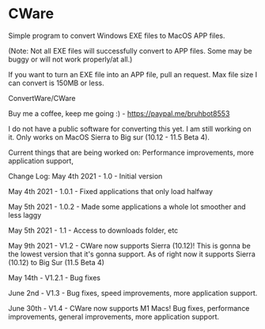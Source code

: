 # CWare
Simple program to convert Windows EXE files to MacOS APP files.

(Note: Not all EXE files will successfully convert to APP files. Some may be buggy or will not work properly/at all.)

If you want to turn an EXE file into an APP file, pull an request. Max file size I can convert is 150MB or less.

ConvertWare/CWare 

Buy me a coffee, keep me going :) - https://paypal.me/bruhbot8553

I do not have a public software for converting this yet. I am still working on it. Only works on MacOS Sierra to Big sur (10.12 - 11.5 Beta 4).

Current things that are being worked on: Performance improvements, more application support, 


Change Log:
May 4th 2021 - 1.0 - Initial version


May 4th 2021 - 1.0.1 - Fixed applications that only load halfway


May 5th 2021 - 1.0.2 - Made some applications a whole lot smoother and less laggy

May 5th 2021 - 1.1 - Access to downloads folder, etc

May 9th 2021 - V1.2 - CWare now supports Sierra (10.12)! This is gonna be the lowest version that it's gonna support. As of right now it supports Sierra (10.12) to Big Sur (11.5 Beta 4)

May 14th - V1.2.1 - Bug fixes 

June 2nd - V1.3 - Bug fixes, speed improvements, more application support.

June 30th - V1.4 - CWare now supports M1 Macs! Bug fixes, performance improvements, general improvements, more application support. 























